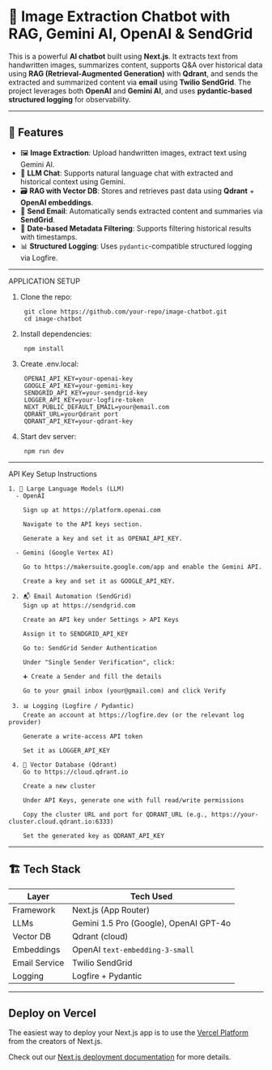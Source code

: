 # 🧠 Image Extraction Chatbot with RAG, Gemini AI, OpenAI & SendGrid

This is a powerful **AI chatbot** built using **Next.js**. It extracts text from handwritten images, summarizes content, supports Q&A over historical data using **RAG (Retrieval-Augmented Generation)** with **Qdrant**, and sends the extracted and summarized content via **email** using **Twilio SendGrid**. The project leverages both **OpenAI** and **Gemini AI**, and uses **pydantic-based structured logging** for observability.

---

## 🚀 Features

- 🖼️ **Image Extraction**: Upload handwritten images, extract text using Gemini AI.
- 🧠 **LLM Chat**: Supports natural language chat with extracted and historical context using Gemini.
- 🗃️ **RAG with Vector DB**: Stores and retrieves past data using **Qdrant** + **OpenAI embeddings**.
- 📩 **Send Email**: Automatically sends extracted content and summaries via **SendGrid**.
- 📅 **Date-based Metadata Filtering**: Supports filtering historical results with timestamps.
- 📊 **Structured Logging**: Uses `pydantic`-compatible structured logging via Logfire.

---

APPLICATION SETUP

1. Clone the repo:

        git clone https://github.com/your-repo/image-chatbot.git
        cd image-chatbot

2. Install dependencies:

        npm install

3. Create .env.local:

        OPENAI_API_KEY=your-openai-key
        GOOGLE_API_KEY=your-gemini-key
        SENDGRID_API_KEY=your-sendgrid-key
        LOGGER_API_KEY=your-logfire-token
        NEXT_PUBLIC_DEFAULT_EMAIL=your@email.com
        QDRANT_URL=yourQdrant port
        QDRANT_API_KEY=your-qdrant-key

4. Start dev server:

        npm run dev

---

 API Key Setup Instructions

    1. 🧠 Large Language Models (LLM)
      - OpenAI

        Sign up at https://platform.openai.com

        Navigate to the API keys section.

        Generate a key and set it as OPENAI_API_KEY.

      - Gemini (Google Vertex AI)

        Go to https://makersuite.google.com/app and enable the Gemini API.

        Create a key and set it as GOOGLE_API_KEY.

     2. 📬 Email Automation (SendGrid)
        Sign up at https://sendgrid.com

        Create an API key under Settings > API Keys

        Assign it to SENDGRID_API_KEY

        Go to: SendGrid Sender Authentication

        Under "Single Sender Verification", click:
        
        ➕ Create a Sender and fill the details

        Go to your gmail inbox (your@gmail.com) and click Verify

     3. 📊 Logging (Logfire / Pydantic)
        Create an account at https://logfire.dev (or the relevant log provider)

        Generate a write-access API token

        Set it as LOGGER_API_KEY

     4. 🧠 Vector Database (Qdrant)
        Go to https://cloud.qdrant.io

        Create a new cluster

        Under API Keys, generate one with full read/write permissions

        Copy the cluster URL and port for QDRANT_URL (e.g., https://your-cluster.cloud.qdrant.io:6333)

        Set the generated key as QDRANT_API_KEY

---


## 🏗️ Tech Stack

| Layer             | Tech Used                                |
|------------------|-------------------------------------------|
| Framework        | Next.js (App Router)                      |
| LLMs             | Gemini 1.5 Pro (Google), OpenAI GPT-4o    |
| Vector DB        | Qdrant (cloud)                      |
| Embeddings       | OpenAI `text-embedding-3-small`           |
| Email Service    | Twilio SendGrid                           |
| Logging          | Logfire + Pydantic                        |

---

## Deploy on Vercel

The easiest way to deploy your Next.js app is to use the [Vercel Platform](https://vercel.com/new?utm_medium=default-template&filter=next.js&utm_source=create-next-app&utm_campaign=create-next-app-readme) from the creators of Next.js.

Check out our [Next.js deployment documentation](https://nextjs.org/docs/app/building-your-application/deploying) for more details.
